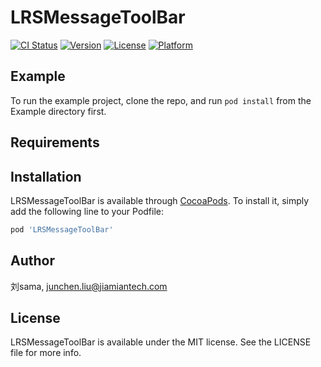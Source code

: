 # LRSMessageToolBar

[![CI Status](https://img.shields.io/travis/刘sama/LRSMessageToolBar.svg?style=flat)](https://travis-ci.org/刘sama/LRSMessageToolBar)
[![Version](https://img.shields.io/cocoapods/v/LRSMessageToolBar.svg?style=flat)](https://cocoapods.org/pods/LRSMessageToolBar)
[![License](https://img.shields.io/cocoapods/l/LRSMessageToolBar.svg?style=flat)](https://cocoapods.org/pods/LRSMessageToolBar)
[![Platform](https://img.shields.io/cocoapods/p/LRSMessageToolBar.svg?style=flat)](https://cocoapods.org/pods/LRSMessageToolBar)

## Example

To run the example project, clone the repo, and run `pod install` from the Example directory first.

## Requirements

## Installation

LRSMessageToolBar is available through [CocoaPods](https://cocoapods.org). To install
it, simply add the following line to your Podfile:

```ruby
pod 'LRSMessageToolBar'
```

## Author

刘sama, junchen.liu@jiamiantech.com

## License

LRSMessageToolBar is available under the MIT license. See the LICENSE file for more info.
